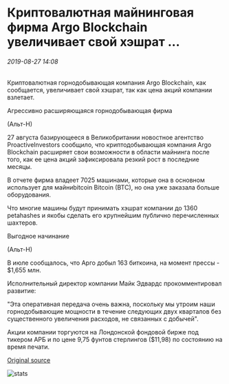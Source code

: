 # Криптовалютная майнинговая фирма Argo Blockchain увеличивает свой хэшрат ...

###### 2019-08-27 14:08

Криптовалютная горнодобывающая компания Argo Blockchain, как сообщается, увеличивает свой хэшрат, так как цена акций компании взлетает.

Агрессивно расширяющаяся горнодобывающая фирма

(Альт-Н)

27 августа базирующееся в Великобритании новостное агентство ProactiveInvestors сообщило, что криптодобывающая компания Argo Blockchain расширяет свои возможности в области майнинга после того, как ее цена акций зафиксировала резкий рост в последние месяцы.

В отчете фирма владеет 7025 машинами, которые она в основном использует для майниbitcoin Bitcoin (BTC), но она уже заказала больше оборудования.

Что многие машины будут принимать хэшрат компании до 1360 petahashes и якобы сделать его крупнейшим публично перечисленных шахтеров.

Выгодное начинание

(Альт-Н)

В июле сообщалось, что Арго добыл 163 биткоина, на момент прессы - $1,655 млн.

Исполнительный директор компании Майк Эдвардс прокомментировал развитие:

"Эта оперативная передача очень важна, поскольку мы утроим наши горнодобывающие мощности в течение следующих двух кварталов без существенного увеличения расходов, не связанных с добычей".

Акции компании торгуются на Лондонской фондовой бирже под тикером АРБ и по цене 9,75 фунтов стерлингов ($11,98) по состоянию на время печати.

[Original source](https://cointelegraph.com/news/cryptocurrency-mining-firm-argo-blockchain-increases-its-hashrate)

![stats](https://c.statcounter.com/11760860/0/a89fa40b/1/ "stats")
